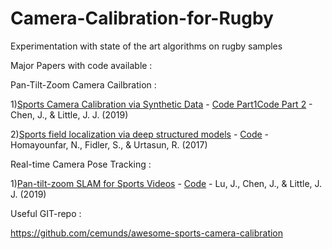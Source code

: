 # Camera-Calibration-for-Rugby
Experimentation with state of the art algorithms on rugby samples


Major Papers with code available :

Pan-Tilt-Zoom Camera Cailbration :

1)[Sports Camera Calibration via Synthetic Data](http://openaccess.thecvf.com/content_CVPRW_2019/papers/CVSports/Chen_Sports_Camera_Calibration_via_Synthetic_Data_CVPRW_2019_paper.pdf) - [Code Part1](https://github.com/lood339/SCCvSD)[Code Part 2](https://github.com/lood339/pytorch-two-GAN) - Chen, J., & Little, J. J. (2019)

2)[Sports field localization via deep structured models](http://www.cs.toronto.edu/~namdar/pdfs/sports_cvpr_2017.pdf) - [Code](https://nhoma.github.io/papers/sports_soccer_code.zip) - Homayounfar, N., Fidler, S., & Urtasun, R. (2017)

Real-time Camera Pose Tracking : 

1)[Pan-tilt-zoom SLAM for Sports Videos](https://bmvc2019.org/wp-content/uploads/papers/0329-paper.pdf) - [Code](https://github.com/lulufa390/Pan-tilt-zoom-SLAM) - Lu, J., Chen, J., & Little, J. J. (2019)

Useful GIT-repo :

https://github.com/cemunds/awesome-sports-camera-calibration



